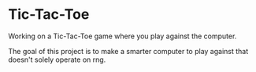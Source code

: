 # Tic-Tac-Toe
Working on a Tic-Tac-Toe game where you play against the computer.

The goal of this project is to make a smarter computer to play against that doesn't solely operate on rng.
